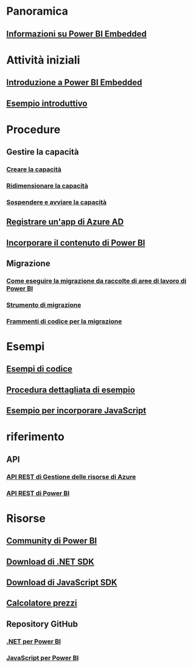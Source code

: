 # Panoramica
## [Informazioni su Power BI Embedded](what-is-power-bi-embedded.md)

# Attività iniziali
## [Introduzione a Power BI Embedded](get-started.md)
## [Esempio introduttivo](https://powerbi.microsoft.com/documentation/powerbi-developer-embed-sample-app-owns-data/)

# Procedure
## Gestire la capacità
### [Creare la capacità](create-capacity.md)
### [Ridimensionare la capacità](scale-capacity.md)
### [Sospendere e avviare la capacità](pause-start.md)
## [Registrare un'app di Azure AD](https://powerbi.microsoft.com/documentation/powerbi-developer-register-app/)
## [Incorporare il contenuto di Power BI](https://powerbi.microsoft.com/documentation/powerbi-developer-embedding-content/)

## Migrazione
### [Come eseguire la migrazione da raccolte di aree di lavoro di Power BI](migrate-from-power-bi-workspace-collections.md)
### [Strumento di migrazione](migrate-tool.md)
### [Frammenti di codice per la migrazione](migrate-code-snippets.md)

# Esempi
## [Esempi di codice](https://github.com/Microsoft/PowerBI-Developer-Samples)
## [Procedura dettagliata di esempio](https://powerbi.microsoft.com/documentation/powerbi-developer-embed-sample-app-owns-data/)
## [Esempio per incorporare JavaScript](https://microsoft.github.io/PowerBI-JavaScript/demo/)

# riferimento
## API
### [API REST di Gestione delle risorse di Azure](https://docs.microsoft.com/rest/api/power-bi-embedded/)
### [API REST di Power BI](https://msdn.microsoft.com/en-us/library/mt147898.aspx)

# Risorse
## [Community di Power BI](http://community.powerbi.com/t5/Developer/bd-p/Developer)
## [Download di .NET SDK](https://www.nuget.org/packages/Microsoft.PowerBI.Api/)
## [Download di JavaScript SDK](https://www.nuget.org/packages/Microsoft.PowerBI.JavaScript/)
## [Calcolatore prezzi](https://azure.microsoft.com/pricing/calculator/)
## Repository GitHub
### [.NET per Power BI](https://github.com/Microsoft/PowerBI-CSharp)
### [JavaScript per Power BI](https://github.com/Microsoft/PowerBI-JavaScript)


